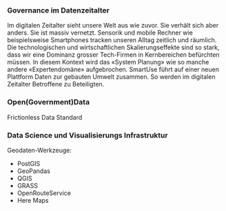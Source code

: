 ### Governance im Datenzeitalter

Im digitalen Zeitalter sieht unsere Welt aus wie zuvor. Sie verhält sich aber anders. Sie ist massiv vernetzt. Sensorik und mobile Rechner wie beispielsweise Smartphones tracken unseren Alltag zeitlich und räumlich. Die technologischen und wirtschaftlichen Skalierungseffekte sind so stark, dass wir eine Dominanz grosser Tech-Firmen in Kernbereichen befürchten müssen. In diesem Kontext wird das «System Planung» wie so manche andere «Expertendomäne» aufgebrochen. SmartUse führt auf einer neuen Plattform Daten zur gebauten Umwelt zusammen. So werden im digitalen Zeitalter Betroffene zu Beteiligten.

### Open(Government)Data

Frictionless Data Standard

### Data Science und Visualisierungs Infrastruktur

Geodaten-Werkzeuge:

- PostGIS
- GeoPandas
- QGIS
- GRASS
- OpenRouteService
- Here Maps
